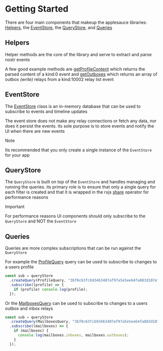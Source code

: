 # Getting Started

There are four main components that makeup the applesauce libraries: [Helpers](../core/helpers.md), the [EventStore](../core/event-store.md), the [QueryStore](../core/query-store.md), and [Queries](../core/queries.md)

## Helpers

Helper methods are the core of the library and serve to extract and parse nostr events

A few good example methods are [getProfileContent](https://hzrd149.github.io/applesauce/typedoc/functions/applesauce_core.Helpers.getProfileContent.html) which returns the parsed content of a kind:0 event and [getOutboxes](https://hzrd149.github.io/applesauce/typedoc/functions/applesauce_core.Helpers.getOutboxes.html) which returns an array of outbox _(write)_ relays from a kind:10002 relay list event

## EventStore

The [EventStore](https://hzrd149.github.io/applesauce/typedoc/classes/applesauce_core.EventStore.html) class is an in-memory database that can be used to subscribe to events and timeline updates

The event store does not make any relay connections or fetch any data, nor does it persist the events. its sole purpose is to store events and notify the UI when there are new events

> [!NOTE]
> Its recommended that you only create a single instance of the `EventStore` for your app

## QueryStore

The `QueryStore` is built on top of the `EventStore` and handles managing and running the queries. its primary role is to ensure that only a single query for each filter is created and that it is wrapped in the rxjs [share](https://rxjs.dev/api/index/function/share) operator for performance reasons

> [!IMPORTANT]
> For performance reasons UI components should only subscribe to the `QueryStore` and NOT the `EventStore`

## Queries

Queries are more complex subscriptions that can be run against the `QueryStore`

For example the [ProfileQuery](https://hzrd149.github.io/applesauce/typedoc/functions/applesauce_core.Queries.ProfileQuery.html) query can be used to subscribe to changes to a users profile

```ts
const sub = queryStore
  .createQuery(ProfileQuery, "3bf0c63fcb93463407af97a5e5ee64fa883d107ef9e558472c4eb9aaaefa459d")
  .subscribe((profile) => {
    if (profile) console.log(profile);
  });
```

Or the [MailboxesQuery](https://hzrd149.github.io/applesauce/typedoc/functions/applesauce_core.Queries.MailboxesQuery.html) can be used to subscribe to changes to a users outbox and inbox relays

```ts
const sub = queryStore
  .createQuery(MailboxesQuery, "3bf0c63fcb93463407af97a5e5ee64fa883d107ef9e558472c4eb9aaaefa459d")
  .subscribe((mailboxes) => {
    if (mailboxes) {
      console.log(mailboxes.inboxes, mailboxes.outboxes);
    }
  });
```
